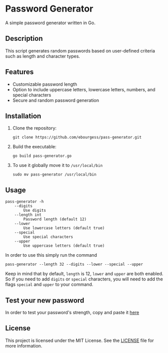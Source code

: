 # Password Generator

A simple password generator written in Go.

## Description

This script generates random passwords based on user-defined criteria such as length and character types.

## Features

- Customizable password length
- Option to include uppercase letters, lowercase letters, numbers, and special characters
- Secure and random password generation

## Installation

1. Clone the repository:

    ```shell
    git clone https://github.com/ebourgess/pass-generator.git
    ```

2. Build the executable:

    ```shell
    go build pass-generator.go
    ```

3. To use it globally move it to `/usr/local/bin`

    ```shell
    sudo mv pass-generator /usr/local/bin
    ```

## Usage

```shell
pass-generator -h
    --digits
        Use digits
    --length int
        Password length (default 12)
    --lower
        Use lowercase letters (default true)
    --special
        Use special characters
    --upper
        Use uppercase letters (default true)
```

In order to use this simply run the command

```shell
pass-generator --length 32 --digits --lower --special --upper
```

Keep in mind that by default, `length` is 12, `lower` and `upper` are both enabled. So if you need to add `digits` or `special` characters, you will need to add the flags `special` and `upper` to your command.

## Test your new password

In order to test your password's strength, copy and paste it [here](https://www.security.org/how-secure-is-my-password/)

## License

This project is licensed under the MIT License. See the [LICENSE](LICENSE) file for more information.
